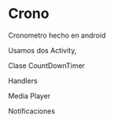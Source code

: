 # Crono

Cronometro hecho en android

Usamos dos Activity,

Clase CountDownTimer

Handlers

Media Player

Notificaciones
